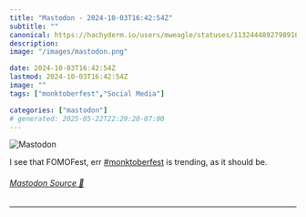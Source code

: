 ```yaml
---
title: "Mastodon - 2024-10-03T16:42:54Z"
subtitle: ""
canonical: https://hachyderm.io/users/mweagle/statuses/113244489279891652
description:
image: "/images/mastodon.png"

date: 2024-10-03T16:42:54Z
lastmod: 2024-10-03T16:42:54Z
image: ""
tags: ["monktoberfest","Social Media"]

categories: ["mastodon"]
# generated: 2025-05-22T22:29:20-07:00
---
```

![Mastodon](/images/mastodon.png)

<p>I see that FOMOFest, err <a href="https://hachyderm.io/tags/monktoberfest" class="mention hashtag" rel="tag">#<span>monktoberfest</span></a> is trending, as it should be.</p>


###### [Mastodon Source 🐘](https://hachyderm.io/@mweagle/113244489279891652)

___
